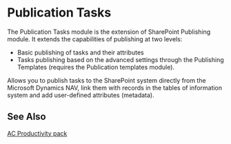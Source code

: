 ﻿---
Title: "Publication Tasks"
Author: AutoCont
Date: 07/31/2018
Product: dynamics-nav-2018
Contentlocale: en
---

# <a name = "ac-pp-publication-tasks.md" > </a> Publication Tasks

The Publication Tasks module is the extension of SharePoint Publishing module. It extends the capabilities of publishing at two levels:

* Basic publishing of tasks and their attributes
* Tasks publishing based on the advanced settings through the Publishing Templates (requires the Publication templates module).

Allows you to publish tasks to the SharePoint system directly from the Microsoft Dynamics NAV, link them with records in the tables of information system and add user-defined attributes (metadata).


## <a name = "see-also" > </a>See Also  
[AC Productivity pack](ac-pp-productivity-pack.md)  
